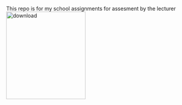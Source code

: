 This repo is for my school assignments for assesment by the lecturer
<img width="213" height="236" alt="download" src="https://github.com/user-attachments/assets/77210324-2e82-4c10-a884-240b3fcf2f86" />
